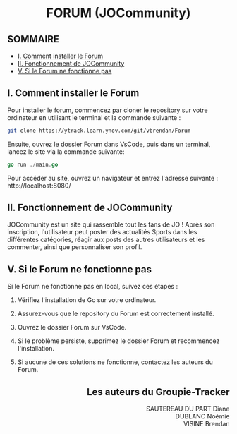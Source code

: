 # <div align="center">FORUM (JOCommunity)

## SOMMAIRE

- [I. Comment installer le Forum](#i-comment-installer-le-forum)
- [II. Fonctionnement de JOCommunity](#ii-fonctionnement-de-jocommunity)
- [V. Si le Forum ne fonctionne pas](#v-si-le-forum-ne-fonctionne-pas)

## I. Comment installer le Forum

Pour installer le forum, commencez par cloner le repository sur votre ordinateur en utilisant le terminal et la commande suivante :

```bash
git clone https://ytrack.learn.ynov.com/git/vbrendan/Forum
```

Ensuite, ouvrez le dossier Forum dans VsCode, puis dans un terminal, lancez le site via la commande suivante:

```go
go run ./main.go
```

Pour accéder au site, ouvrez un navigateur et entrez l'adresse suivante : http://localhost:8080/

## II. Fonctionnement de JOCommunity

JOCommunity est un site qui rassemble tout les fans de JO ! Après son inscription, l'utilisateur peut poster des actualités Sports dans les différentes catégories, réagir aux posts des autres utilisateurs et les commenter, ainsi que personnaliser son profil.

## V. Si le Forum ne fonctionne pas

Si le Forum ne fonctionne pas en local, suivez ces étapes :

1. Vérifiez l'installation de Go sur votre ordinateur.

2. Assurez-vous que le repository du Forum est correctement installé.

3. Ouvrez le dossier Forum sur VsCode.

4. Si le problème persiste, supprimez le dossier Forum et recommencez l'installation.

5. Si aucune de ces solutions ne fonctionne, contactez les auteurs du Forum.

## <div align="right">Les auteurs du Groupie-Tracker

<div align="right">SAUTEREAU DU PART Diane  
<div align="right">DUBLANC Noémie
<div align="right">VISINE Brendan